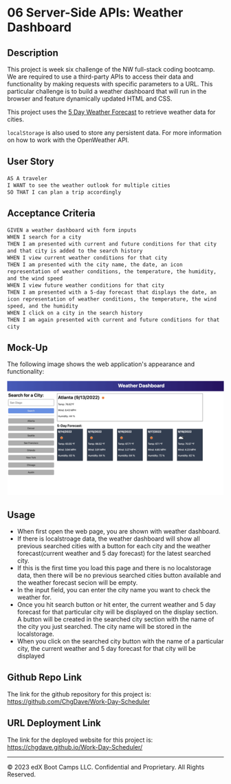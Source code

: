 # 06 Server-Side APIs: Weather Dashboard

## Description

This project is week six challenge of the NW full-stack coding bootcamp. We are required to use a third-party APIs to access their data and functionality by making requests with specific parameters to a URL. This particular challenge is to build a weather dashboard that will run in the browser and feature dynamically updated HTML and CSS.

This project uses the [5 Day Weather Forecast](https://openweathermap.org/forecast5) to retrieve weather data for cities.

`localStorage` is also used to store any persistent data. For more information on how to work with the OpenWeather API.

## User Story

```
AS A traveler
I WANT to see the weather outlook for multiple cities
SO THAT I can plan a trip accordingly
```

## Acceptance Criteria

```
GIVEN a weather dashboard with form inputs
WHEN I search for a city
THEN I am presented with current and future conditions for that city and that city is added to the search history
WHEN I view current weather conditions for that city
THEN I am presented with the city name, the date, an icon representation of weather conditions, the temperature, the humidity, and the wind speed
WHEN I view future weather conditions for that city
THEN I am presented with a 5-day forecast that displays the date, an icon representation of weather conditions, the temperature, the wind speed, and the humidity
WHEN I click on a city in the search history
THEN I am again presented with current and future conditions for that city
```

## Mock-Up

The following image shows the web application's appearance and functionality:

![The weather app includes a search option, a list of cities, and a five-day forecast and current weather conditions for Atlanta.](./Assets/06-server-side-apis-homework-demo.png)

## Usage

- When first open the web page, you are shown with weather dashboard.
- If there is localstroage data, the weather dashboard will show all previous searched cities with a button for each city and the weather forecast(current weather and 5 day forecast) for the latest searched city.
- If this is the first time you load this page and there is no localstorage data, then there will be no previous searched cities button available and the weather forecast secion will be empty.
- In the input field, you can enter the city name you want to check the weather for.
- Once you hit search button or hit enter, the current weather and 5 day forecast for that particular city will be displayed on the display section. A button will be created in the searched city section with the name of the city you just searched. The city name will be stored in the localstorage.
- When you click on the searched city button with the name of a particular city, the current weather and 5 day forecast for that city will be displayed

## Github Repo Link

The link for the github repository for this project is:
https://github.com/ChgDave/Work-Day-Scheduler

## URL Deployment Link

The link for the deployed website for this project is:
https://chgdave.github.io/Work-Day-Scheduler/

---

© 2023 edX Boot Camps LLC. Confidential and Proprietary. All Rights Reserved.
